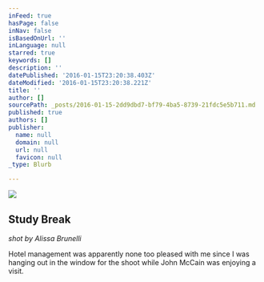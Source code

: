 ```yaml
---
inFeed: true
hasPage: false
inNav: false
isBasedOnUrl: ''
inLanguage: null
starred: true
keywords: []
description: ''
datePublished: '2016-01-15T23:20:38.403Z'
dateModified: '2016-01-15T23:20:38.221Z'
title: ''
author: []
sourcePath: _posts/2016-01-15-2dd9dbd7-bf79-4ba5-8739-21fdc5e5b711.md
published: true
authors: []
publisher:
  name: null
  domain: null
  url: null
  favicon: null
_type: Blurb

---
```

![](https://the-grid-user-content.s3-us-west-2.amazonaws.com/7ee96138-b4a9-4245-96e5-053f7399a09f.jpg)

## Study Break

_shot by Alissa Brunelli_

Hotel management was apparently none too pleased with me since I was hanging out in the window for the shoot while John McCain was enjoying a visit.